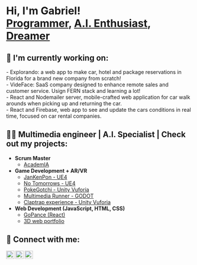 <h1>Hi, I'm Gabriel! <br/><a href="https://github.com/xlgabriel">Programmer</a>, <a href="https://www.linkedin.com/in/xlgabriel/">A.I. Enthusiast</a>, <a href="https://www.canva.com/design/DAFgsJ68Nvo/TIcpKdXvupVRPL9js1W2Ag/view?utm_content=DAFgsJ68Nvo&utm_campaign=designshare&utm_medium=link&utm_source=publishsharelink">Dreamer</a></h1>
<h2>🔭 I'm currently working on:</h2>
- Explorando: a web app to make car, hotel and package reservations in Florida for a brand new company from scratch!<br/>
- VideFace: SaaS company designed to enhance remote sales and customer service. Usign FERN stack and learning a lot!<br/>
- React and Nodemailer server, mobile-crafted web application for car walk arounds when picking up and returning the car.<br/>
- React and Firebase, web app to see and update the cars conditions in real time, focused on car rental companies.
</h3>

<h2>👨‍💻 Multimedia engineer | A.I. Specialist | Check out my projects:</h2>

- <b>Scrum Master</b>
  - [AcademIA](https://github.com/xlgabriel/AcademIA/tree/main)
- <b>Game Development + AR/VR</b>
  - [JanKenPon - UE4](https://github.com/xlgabriel/Jankenpon)
  - [No Tomorrows - UE4](https://github.com/xlgabriel/NoTomorrows)
  - [PokeGotchi - Unity Vuforia](https://github.com/xlgabriel/PokeGotchi)
  - [Multimedia Runner - GODOT](https://github.com/xlgabriel/Multimedia_Runner)
  - [Claptrap experience - Unity Vuforia](https://www.youtube.com/watch?v=34TSQAoBQeU)
- <b>Web Development (JavaScript, HTML, CSS)</b>
  - [GoPance (React)](https://github.com/Johannes910/gopance)
  - [3D web portfolio](https://xlgabriel.github.io/portfolio/)
<h2> 🤳 Connect with me:</h2>

[<img align="left" alt="Gabriel Jeannot | YouTube" width="22px" src="https://uxwing.com/wp-content/themes/uxwing/download/brands-and-social-media/youtube-app-white-icon.png" />][youtube]
[<img align="left" alt="Gabriel Jeannot | LinkedIn" width="22px" src="https://uxwing.com/wp-content/themes/uxwing/download/brands-and-social-media/linkedin-app-white-icon.png" />][linkedin]
[<img align="left" alt="Gabriel Jeannot | Instagram" width="22px" src="https://uxwing.com/wp-content/themes/uxwing/download/brands-and-social-media/instagram-white-icon.png" />][instagram]

[youtube]: https://www.youtube.com/@xlgabriel
[instagram]: https://www.instagram.com/jeannot.dev/?theme=dark
[linkedin]: https://linkedin.com/in/joshmadakor

<!--
- 🔭 I’m currently working on ...
- 🌱 I’m currently learning ...
- 👯 I’m looking to collaborate on ...
- 🤔 I’m looking for help with ...
- 💬 Ask me about ...
- 📫 How to reach me: ...
- ⚡ Fun fact: ...
-->
